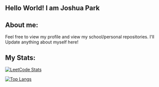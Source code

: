 ## Hello World! I am Joshua Park

## About me:

Feel free to view my profile and view my school/personal repositories. 
I'll Update anything about myself here!


## My Stats:

[![LeetCode Stats](https://leetcard.jacoblin.cool/rightgoody?theme=light&font=Source%20Code%20Pro&ext=activity)](https://leetcode.com/u/rightgoody/)

[![Top Langs](https://github-readme-stats.vercel.app/api/top-langs/?username=rightgoody&layout=donut)](https://github.com/rightgoody/github-readme-stats)


<!--
**Rightgoody/Rightgoody** is a ✨ _special_ ✨ repository because its `README.md` (this file) appears on your GitHub profile.

Here are some ideas to get you started:

- 🔭 I’m currently working on ...
- 🌱 I’m currently learning ...
- 👯 I’m looking to collaborate on ...
- 🤔 I’m looking for help with ...
- 💬 Ask me about ...
- 📫 How to reach me: ...
- 😄 Pronouns: ...
- ⚡ Fun fact: ...
-->
